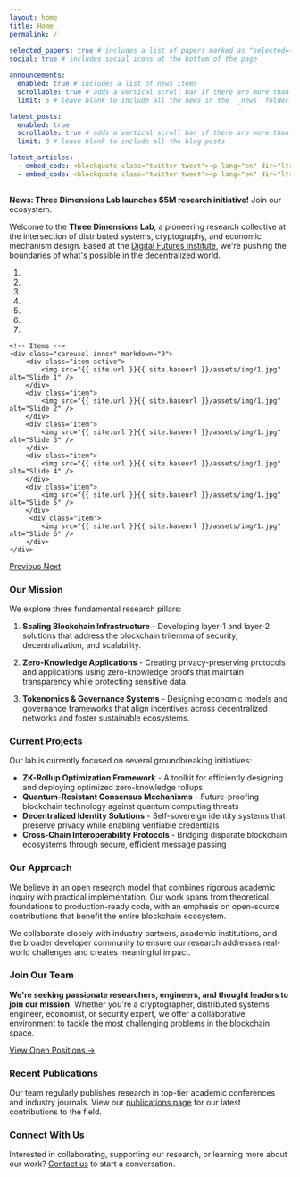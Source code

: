 ```yaml
---
layout: home
title: Home
permalink: /
 
selected_papers: true # includes a list of papers marked as "selected={true}"
social: true # includes social icons at the bottom of the page

announcements:
  enabled: true # includes a list of news items
  scrollable: true # adds a vertical scroll bar if there are more than 3 news items
  limit: 5 # leave blank to include all the news in the `_news` folder

latest_posts:
  enabled: true
  scrollable: true # adds a vertical scroll bar if there are more than 3 new posts items
  limit: 3 # leave blank to include all the blog posts

latest_articles:
  - embed_code: <blockquote class="twitter-tweet"><p lang="en" dir="ltr">Bro cooked☠️😂 <a href="https://t.co/qSp6tx1kTo">pic.twitter.com/qSp6tx1kTo</a></p>&mdash; The Driven Man (@The_DrivenMan) <a href="https://twitter.com/The_DrivenMan/status/1909973986219323616?ref_src=twsrc%5Etfw">April 9, 2025</a></blockquote> <script async src="https://platform.twitter.com/widgets.js" charset="utf-8"></script>
  - embed_code: <blockquote class="twitter-tweet"><p lang="en" dir="ltr">Bro cooked☠️😂 <a href="https://t.co/qSp6tx1kTo">pic.twitter.com/qSp6tx1kTo</a></p>&mdash; The Driven Man (@The_DrivenMan) <a href="https://twitter.com/The_DrivenMan/status/1909973986219323616?ref_src=twsrc%5Etfw">April 9, 2025</a></blockquote> <script async src="https://platform.twitter.com/widgets.js" charset="utf-8"></script>
---
```

**News: Three Dimensions Lab launches $5M research initiative!** Join our ecosystem.

Welcome to the **Three Dimensions Lab**, a pioneering research collective at the intersection of distributed systems, cryptography, and economic mechanism design. Based at the [Digital Futures Institute](https://example.org), we're pushing the boundaries of what's possible in the decentralized world.

<div markdown="0" id="carousel" class="carousel slide" data-ride="carousel" data-interval="4000" data-pause="hover" >
    <!-- Menu -->
    <ol class="carousel-indicators">
        <li data-target="#carousel" data-slide-to="0" class="active"></li>
        <li data-target="#carousel" data-slide-to="1"></li>
        <li data-target="#carousel" data-slide-to="2"></li>
        <li data-target="#carousel" data-slide-to="3"></li>
        <li data-target="#carousel" data-slide-to="4"></li>
        <li data-target="#carousel" data-slide-to="5"></li>
        <li data-target="#carousel" data-slide-to="6"></li>
    </ol>

    <!-- Items -->
    <div class="carousel-inner" markdown="0">
        <div class="item active">
            <img src="{{ site.url }}{{ site.baseurl }}/assets/img/1.jpg" alt="Slide 1" />
        </div>
        <div class="item">
            <img src="{{ site.url }}{{ site.baseurl }}/assets/img/1.jpg" alt="Slide 2" />
        </div>
        <div class="item">
            <img src="{{ site.url }}{{ site.baseurl }}/assets/img/1.jpg" alt="Slide 3" />
        </div>
        <div class="item">
            <img src="{{ site.url }}{{ site.baseurl }}/assets/img/1.jpg" alt="Slide 4" />
        </div>
        <div class="item">
            <img src="{{ site.url }}{{ site.baseurl }}/assets/img/1.jpg" alt="Slide 5" />
        </div>
         <div class="item">
            <img src="{{ site.url }}{{ site.baseurl }}/assets/img/1.jpg" alt="Slide 6" />
        </div>
    </div>

  <a class="left carousel-control" href="#carousel" role="button" data-slide="prev">
    <i class="fa fa-chevron-left"></i>
    <span class="sr-only">Previous</span>
  </a>
  <a class="right carousel-control" href="#carousel" role="button" data-slide="next">
    <i class="fa fa-chevron-right"></i>
    <span class="sr-only">Next</span>
  </a>
</div>

### Our Mission

We explore three fundamental research pillars:

1. **Scaling Blockchain Infrastructure** - Developing layer-1 and layer-2 solutions that address the blockchain trilemma of security, decentralization, and scalability.

2. **Zero-Knowledge Applications** - Creating privacy-preserving protocols and applications using zero-knowledge proofs that maintain transparency while protecting sensitive data.

3. **Tokenomics & Governance Systems** - Designing economic models and governance frameworks that align incentives across decentralized networks and foster sustainable ecosystems.

### Current Projects

Our lab is currently focused on several groundbreaking initiatives:

- **ZK-Rollup Optimization Framework** - A toolkit for efficiently designing and deploying optimized zero-knowledge rollups
- **Quantum-Resistant Consensus Mechanisms** - Future-proofing blockchain technology against quantum computing threats
- **Decentralized Identity Solutions** - Self-sovereign identity systems that preserve privacy while enabling verifiable credentials
- **Cross-Chain Interoperability Protocols** - Bridging disparate blockchain ecosystems through secure, efficient message passing

### Our Approach

We believe in an open research model that combines rigorous academic inquiry with practical implementation. Our work spans from theoretical foundations to production-ready code, with an emphasis on open-source contributions that benefit the entire blockchain ecosystem.

We collaborate closely with industry partners, academic institutions, and the broader developer community to ensure our research addresses real-world challenges and creates meaningful impact.

### Join Our Team

**We're seeking passionate researchers, engineers, and thought leaders to join our mission.** Whether you're a cryptographer, distributed systems engineer, economist, or security expert, we offer a collaborative environment to tackle the most challenging problems in the blockchain space.

[View Open Positions →](https://example.org/careers)

### Recent Publications

Our team regularly publishes research in top-tier academic conferences and industry journals. View our [publications page](/publications/) for our latest contributions to the field.

### Connect With Us

Interested in collaborating, supporting our research, or learning more about our work? [Contact us](#) to start a conversation.
